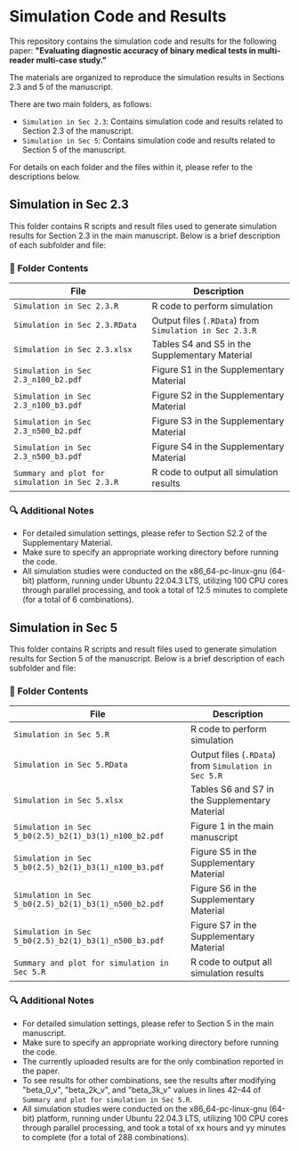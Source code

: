 # Simulation Code and Results

This repository contains the simulation code and results for the following paper:
**"Evaluating diagnostic accuracy of binary medical tests in multi-reader multi-case study."**

The materials are organized to reproduce the simulation results in Sections 2.3 and 5 of the manuscript.

There are two main folders, as follows:
- `Simulation in Sec 2.3`: Contains simulation code and results related to Section 2.3 of the manuscript.
- `Simulation in Sec 5`: Contains simulation code and results related to Section 5 of the manuscript.

For details on each folder and the files within it, please refer to the descriptions below.



## Simulation in Sec 2.3

This folder contains R scripts and result files used to generate simulation results for Section 2.3 in the main manuscript. 
Below is a brief description of each subfolder and file:


### 📁 Folder Contents

| File                                           | Description                                            |
|------------------------------------------------|--------------------------------------------------------|
| `Simulation in Sec 2.3.R`                      | R code to perform simulation                           |
| `Simulation in Sec 2.3.RData`                  | Output files (`.RData`) from `Simulation in Sec 2.3.R` |
| `Simulation in Sec 2.3.xlsx`                   | Tables S4 and S5 in the Supplementary Material         |
| `Simulation in Sec 2.3_n100_b2.pdf`            | Figure S1 in the Supplementary Material                |
| `Simulation in Sec 2.3_n100_b3.pdf`            | Figure S2 in the Supplementary Material                |
| `Simulation in Sec 2.3_n500_b2.pdf`            | Figure S3 in the Supplementary Material                |
| `Simulation in Sec 2.3_n500_b3.pdf`            | Figure S4 in the Supplementary Material                |
| `Summary and plot for simulation in Sec 2.3.R` | R code to output all simulation results                |


### 🔍 Additional Notes
- For detailed simulation settings, please refer to Section S2.2 of the Supplementary Material.
- Make sure to specify an appropriate working directory before running the code.
- All simulation studies were conducted on the x86_64-pc-linux-gnu (64-bit) platform, running under Ubuntu 22.04.3 LTS, utilizing 100 CPU cores through parallel processing, and took a total of 12.5 minutes to complete (for a total of 6 combinations).



## Simulation in Sec 5

This folder contains R scripts and result files used to generate simulation results for Section 5 of the manuscript. 
Below is a brief description of each subfolder and file:


### 📁 Folder Contents

| File                                                  | Description                                          |
|-------------------------------------------------------|------------------------------------------------------|
| `Simulation in Sec 5.R`                               | R code to perform simulation                         |
| `Simulation in Sec 5.RData`                           | Output files (`.RData`) from `Simulation in Sec 5.R` |
| `Simulation in Sec 5.xlsx`                            | Tables S6 and S7 in the Supplementary Material       |
| `Simulation in Sec 5_b0(2.5)_b2(1)_b3(1)_n100_b2.pdf` | Figure 1 in the main manuscript                      |
| `Simulation in Sec 5_b0(2.5)_b2(1)_b3(1)_n100_b3.pdf` | Figure S5 in the Supplementary Material              |
| `Simulation in Sec 5_b0(2.5)_b2(1)_b3(1)_n500_b2.pdf` | Figure S6 in the Supplementary Material              |
| `Simulation in Sec 5_b0(2.5)_b2(1)_b3(1)_n500_b3.pdf` | Figure S7 in the Supplementary Material              |
| `Summary and plot for simulation in Sec 5.R`          | R code to output all simulation results              |


### 🔍 Additional Notes
- For detailed simulation settings, please refer to Section 5 in the main manuscript.
- Make sure to specify an appropriate working directory before running the code.
- The currently uploaded results are for the only combination reported in the paper.
- To see results for other combinations, see the results after modifying "beta_0_v", "beta_2k_v", and "beta_3k_v" values ​​in lines 42–44 of `Summary and plot for simulation in Sec 5.R`.
- All simulation studies were conducted on the x86_64-pc-linux-gnu (64-bit) platform, running under Ubuntu 22.04.3 LTS, utilizing 100 CPU cores through parallel processing, and took a total of xx hours and yy minutes to complete (for a total of 288 combinations).


